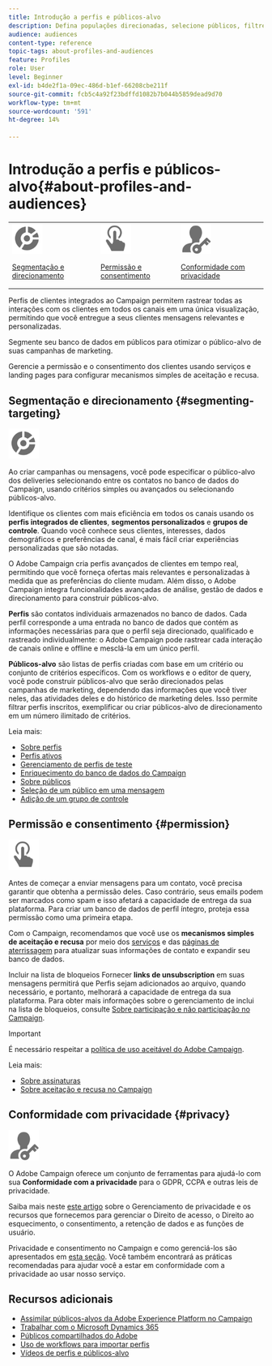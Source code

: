 ```yaml
---
title: Introdução a perfis e públicos-alvo
description: Defina populações direcionadas, selecione públicos, filtre destinatários, colete dados e atualize perfis.
audience: audiences
content-type: reference
topic-tags: about-profiles-and-audiences
feature: Profiles
role: User
level: Beginner
exl-id: b4de2f1a-09ec-486d-b1ef-66208cbe211f
source-git-commit: fcb5c4a92f23bdffd1082b7b044b5859dead9d70
workflow-type: tm+mt
source-wordcount: '591'
ht-degree: 14%

---
```


# Introdução a perfis e públicos-alvo{#about-profiles-and-audiences}

<table>
<tr>
<td><img src="assets/do-not-localize/icon_segment.svg" width="60px"><p><a href="#segmenting-targeting">Segmentação e direcionamento</a></p></td>
<td><img src="assets/do-not-localize/icon_permission.svg" width="60px"><p><a href="#permission">Permissão e consentimento</a></p></td>
<td><img src="assets/do-not-localize/icon_privacy.svg" width="60px"><p><a href="#privacy">Conformidade com privacidade</a></p></td></tr>
</table>

Perfis de clientes integrados ao Campaign permitem rastrear todas as interações com os clientes em todos os canais em uma única visualização, permitindo que você entregue a seus clientes mensagens relevantes e personalizadas.

Segmente seu banco de dados em públicos para otimizar o público-alvo de suas campanhas de marketing.

Gerencie a permissão e o consentimento dos clientes usando serviços e landing pages para configurar mecanismos simples de aceitação e recusa.

## Segmentação e direcionamento {#segmenting-targeting}

<img src="assets/do-not-localize/icon_segment.svg" width="60px">

Ao criar campanhas ou mensagens, você pode especificar o público-alvo dos deliveries selecionando entre os contatos no banco de dados do Campaign, usando critérios simples ou avançados ou selecionando públicos-alvo.

Identifique os clientes com mais eficiência em todos os canais usando os **perfis integrados de clientes**, **segmentos personalizados** e **grupos de controle**. Quando você conhece seus clientes, interesses, dados demográficos e preferências de canal, é mais fácil criar experiências personalizadas que são notadas.

O Adobe Campaign cria perfis avançados de clientes em tempo real, permitindo que você forneça ofertas mais relevantes e personalizadas à medida que as preferências do cliente mudam. Além disso, o Adobe Campaign integra funcionalidades avançadas de análise, gestão de dados e direcionamento para construir públicos-alvo.

**Perfis** são contatos individuais armazenados no banco de dados. Cada perfil corresponde a uma entrada no banco de dados que contém as informações necessárias para que o perfil seja direcionado, qualificado e rastreado individualmente: o Adobe Campaign pode rastrear cada interação de canais online e offline e mesclá-la em um único perfil.

**Públicos-alvo** são listas de perfis criadas com base em um critério ou conjunto de critérios específicos. Com os workflows e o editor de query, você pode construir públicos-alvo que serão direcionados pelas campanhas de marketing, dependendo das informações que você tiver neles, das atividades deles e do histórico de marketing deles. Isso permite filtrar perfis inscritos, exemplificar ou criar públicos-alvo de direcionamento em um número ilimitado de critérios.

Leia mais:

* [Sobre perfis](../../audiences/using/about-profiles.md)
* [Perfis ativos](../../audiences/using/active-profiles.md)
* [Gerenciamento de perfis de teste](../../audiences/using/managing-test-profiles.md)
* [Enriquecimento do banco de dados do Campaign](../../audiences/using/enriching-campaign-database.md)
* [Sobre públicos](../../audiences/using/about-audiences.md)
* [Seleção de um público em uma mensagem](../../audiences/using/selecting-an-audience-in-a-message.md)
* [Adição de um grupo de controle](../../sending/using/control-group.md)

## Permissão e consentimento {#permission}

<img src="assets/do-not-localize/icon_permission.svg"  width="60px">

Antes de começar a enviar mensagens para um contato, você precisa garantir que obtenha a permissão deles. Caso contrário, seus emails podem ser marcados como spam e isso afetará a capacidade de entrega da sua plataforma. Para criar um banco de dados de perfil íntegro, proteja essa permissão como uma primeira etapa.

Com o Campaign, recomendamos que você use os **mecanismos simples de aceitação e recusa** por meio dos [serviços](../../audiences/using/creating-a-service.md) e das [páginas de aterrissagem](../../channels/using/getting-started-with-landing-pages.md) para atualizar suas informações de contato e expandir seu banco de dados.

Incluir na lista de bloqueios Fornecer **links de unsubscription** em suas mensagens permitirá que Perfis sejam adicionados ao arquivo, quando necessário, e portanto, melhorará a capacidade de entrega da sua plataforma. Para obter mais informações sobre o gerenciamento de inclui na lista de bloqueios, consulte [Sobre participação e não participação no Campaign](../../audiences/using/about-opt-in-and-opt-out-in-campaign.md).

>[!IMPORTANT]
>
>É necessário respeitar a [política de uso aceitável do Adobe Campaign](https://www.adobe.com/legal/terms/aup.html).

Leia mais:

* [Sobre assinaturas](../../audiences/using/about-subscriptions.md)
* [Sobre aceitação e recusa no Campaign](../../audiences/using/about-opt-in-and-opt-out-in-campaign.md)

## Conformidade com privacidade {#privacy}

<img src="assets/do-not-localize/icon_privacy.svg" width="60px">

O Adobe Campaign oferece um conjunto de ferramentas para ajudá-lo com sua **Conformidade com a privacidade** para o GDPR, CCPA e outras leis de privacidade.

Saiba mais neste [este artigo](https://helpx.adobe.com/br/campaign/kb/campaign-privacy.html) sobre o Gerenciamento de privacidade e os recursos que fornecemos para gerenciar o Direito de acesso, o Direito ao esquecimento, o consentimento, a retenção de dados e as funções de usuário.

Privacidade e consentimento no Campaign e como gerenciá-los são apresentados em [esta seção](../../start/using/privacy.md). Você também encontrará as práticas recomendadas para ajudar você a estar em conformidade com a privacidade ao usar nosso serviço.

## Recursos adicionais

* [Assimilar públicos-alvos da Adobe Experience Platform no Campaign](../../integrating/using/ingest-aep-data.md)
* [Trabalhar com o Microsoft Dynamics 365](../../integrating/using/d365-acs-get-started.md)
* [Públicos compartilhados do Adobe](../../integrating/using/sharing-audiences-with-audience-manager-or-people-core-service.md)
* [Uso de workflows para importar perfis](../../automating/using/creating-import-workflow-templates.md)
* [Vídeos de perfis e públicos-alvo](https://experienceleague.adobe.com/docs/campaign-standard-learn/tutorials/profiles-and-audiences/creating-profiles-and-audiences.html?lang=pt-BR)
